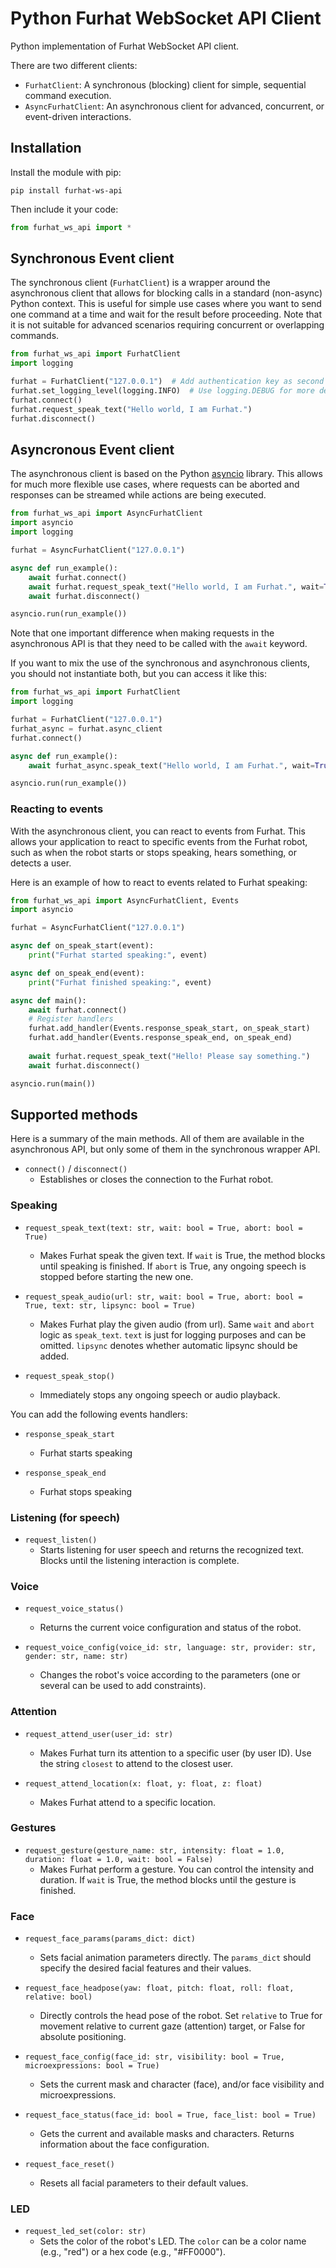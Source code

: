 # Python Furhat WebSocket API Client

Python implementation of Furhat WebSocket API client. 

There are two different clients:

- `FurhatClient`: A synchronous (blocking) client for simple, sequential command execution.
- `AsyncFurhatClient`: An asynchronous client for advanced, concurrent, or event-driven interactions.

## Installation

Install the module with pip:

```
pip install furhat-ws-api
```

Then include it your code:

```python
from furhat_ws_api import *
```

## Synchronous Event client

The synchronous client (`FurhatClient`) is a wrapper around the asynchronous client that allows for blocking calls in a standard (non-async) Python context. This is useful for simple use cases where you want to send one command at a time and wait for the result before proceeding. Note that it is not suitable for advanced scenarios requiring concurrent or overlapping commands.

```python
from furhat_ws_api import FurhatClient
import logging

furhat = FurhatClient("127.0.0.1")  # Add authentication key as second argument if needed
furhat.set_logging_level(logging.INFO)  # Use logging.DEBUG for more details
furhat.connect()
furhat.request_speak_text("Hello world, I am Furhat.")
furhat.disconnect()
```

## Asyncronous Event client

The asynchronous client is based on the Python [asyncio](https://docs.python.org/3/library/asyncio.html) library. This allows for much more flexible use cases, where requests can be aborted and responses can be streamed while actions are being executed. 

```python
from furhat_ws_api import AsyncFurhatClient
import asyncio
import logging

furhat = AsyncFurhatClient("127.0.0.1")

async def run_example():
    await furhat.connect()
    await furhat.request_speak_text("Hello world, I am Furhat.", wait=True)
    await furhat.disconnect()

asyncio.run(run_example())
```

Note that one important difference when making requests in the asynchronous API is that they need to be called with the `await` keyword.

If you want to mix the use of the synchronous and asynchronous clients, you should not instantiate both, but you can access it like this:

```python
from furhat_ws_api import FurhatClient
import logging

furhat = FurhatClient("127.0.0.1")  
furhat_async = furhat.async_client
furhat.connect()

async def run_example():
    await furhat_async.speak_text("Hello world, I am Furhat.", wait=True)

asyncio.run(run_example())
```

### Reacting to events

With the asynchronous client, you can react to events from Furhat. This allows your application to react to specific events from the Furhat robot, such as when the robot starts or stops speaking, hears something, or detects a user.

Here is an example of how to react to events related to Furhat speaking:

```python
from furhat_ws_api import AsyncFurhatClient, Events
import asyncio

furhat = AsyncFurhatClient("127.0.0.1")

async def on_speak_start(event):
    print("Furhat started speaking:", event)

async def on_speak_end(event):
    print("Furhat finished speaking:", event)

async def main():
    await furhat.connect()
    # Register handlers
    furhat.add_handler(Events.response_speak_start, on_speak_start)
    furhat.add_handler(Events.response_speak_end, on_speak_end)
    
    await furhat.request_speak_text("Hello! Please say something.")
    await furhat.disconnect()

asyncio.run(main())
```

## Supported methods

Here is a summary of the main methods. All of them are available in the asynchronous API, but only some of them in the synchronous wrapper API. 

- `connect()` / `disconnect()`
  - Establishes or closes the connection to the Furhat robot.

### Speaking

- `request_speak_text(text: str, wait: bool = True, abort: bool = True)`
  - Makes Furhat speak the given text. If `wait` is True, the method blocks until speaking is finished. If `abort` is True, any ongoing speech is stopped before starting the new one.

- `request_speak_audio(url: str, wait: bool = True, abort: bool = True, text: str, lipsync: bool = True)`
  - Makes Furhat play the given audio (from url). Same `wait` and `abort` logic as `speak_text`. `text` is just for logging purposes and can be omitted. `lipsync` denotes whether automatic lipsync should be added.

- `request_speak_stop()`
  - Immediately stops any ongoing speech or audio playback.

You can add the following events handlers:

- `response_speak_start`
  - Furhat starts speaking

- `response_speak_end` 
  - Furhat stops speaking

### Listening (for speech)

- `request_listen()`
  - Starts listening for user speech and returns the recognized text. Blocks until the listening interaction is complete.

### Voice  

- `request_voice_status()`
  - Returns the current voice configuration and status of the robot.

- `request_voice_config(voice_id: str, language: str, provider: str, gender: str, name: str)`
  - Changes the robot's voice according to the parameters (one or several can be used to add constraints).

### Attention

- `request_attend_user(user_id: str)`
  - Makes Furhat turn its attention to a specific user (by user ID). Use the string `closest` to attend to the closest user. 

- `request_attend_location(x: float, y: float, z: float)`
  - Makes Furhat attend to a specific location.

### Gestures 

- `request_gesture(gesture_name: str, intensity: float = 1.0, duration: float = 1.0, wait: bool = False)`
  - Makes Furhat perform a gesture. You can control the intensity and duration. If `wait` is True, the method blocks until the gesture is finished.

### Face  

- `request_face_params(params_dict: dict)`
  - Sets facial animation parameters directly. The `params_dict` should specify the desired facial features and their values.

- `request_face_headpose(yaw: float, pitch: float, roll: float, relative: bool)`
  - Directly controls the head pose of the robot. Set `relative` to True for movement relative to current gaze (attention) target, or False for absolute positioning.

- `request_face_config(face_id: str, visibility: bool = True, microexpressions: bool = True)`
  - Sets the current mask and character (face), and/or face visibility and microexpressions.

- `request_face_status(face_id: bool = True, face_list: bool = True)`
  - Gets the current and available masks and characters. Returns information about the face configuration.

- `request_face_reset()`
  - Resets all facial parameters to their default values.

### LED  

- `request_led_set(color: str)`
  - Sets the color of the robot's LED. The `color` can be a color name (e.g., "red") or a hex code (e.g., "#FF0000").
